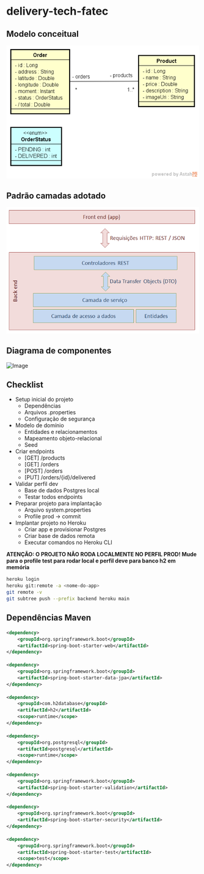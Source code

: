 # delivery-tech-fatec

## Modelo conceitual
![Image](https://github.com/sandrosa1/arquivos/blob/main/asset/modelo-conceitual.png "Modelo conceitual")

## Padrão camadas adotado

![Image](https://github.com/sandrosa1/arquivos/blob/main/asset/camadas.png "Padrão camadas")

## Diagrama de componentes

![Image](https://raw.githubusercontent.com/devsuperior/sds2/master/assets/diagrama.jpeg "Padrão camadas")

## Checklist

- Setup inicial do projeto
  - Dependências
  - Arquivos .properties
  - Configuração de segurança
- Modelo de domínio
  - Entidades e relacionamentos
  - Mapeamento objeto-relacional
  - Seed
- Criar endpoints
  - [GET] /products
  - [GET] /orders
  - [POST] /orders
  - [PUT] /orders/{id}/delivered
- Validar perfil dev
  - Base de dados Postgres local
  - Testar todos endpoints
- Preparar projeto para implantação
  - Arquivo system.properties
  - Profile prod -> commit
- Implantar projeto no Heroku
  - Criar app e provisionar Postgres
  - Criar base de dados remota
  - Executar comandos no Heroku CLI

**ATENÇÃO: O PROJETO NÃO RODA LOCALMENTE NO PERFIL PROD! Mude para o profile test para rodar local e perfil deve para banco h2 em memória**

```bash
heroku login
heroku git:remote -a <nome-do-app>
git remote -v
git subtree push --prefix backend heroku main
```


## Dependências Maven

```xml
<dependency>
	<groupId>org.springframework.boot</groupId>
	<artifactId>spring-boot-starter-web</artifactId>
</dependency>

<dependency>
	<groupId>org.springframework.boot</groupId>
	<artifactId>spring-boot-starter-data-jpa</artifactId>
</dependency>

<dependency>
	<groupId>com.h2database</groupId>
	<artifactId>h2</artifactId>
	<scope>runtime</scope>
</dependency>

<dependency>
	<groupId>org.postgresql</groupId>
	<artifactId>postgresql</artifactId>
	<scope>runtime</scope>
</dependency>

<dependency>
	<groupId>org.springframework.boot</groupId>
	<artifactId>spring-boot-starter-validation</artifactId>
</dependency>

<dependency>
	<groupId>org.springframework.boot</groupId>
	<artifactId>spring-boot-starter-security</artifactId>
</dependency>

<dependency>
	<groupId>org.springframework.boot</groupId>
	<artifactId>spring-boot-starter-test</artifactId>
	<scope>test</scope>
</dependency>	
```
